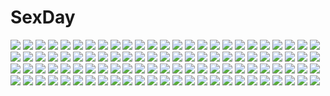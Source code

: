 # SexDay
![](https://konachan.com/image/c43526c79eb4255dcaedded59a7bdc1e/Konachan.com%20-%2097015%20barefoot%20bow%20breasts%20brown_hair%20cleavage%20flowers%20japanese_clothes%20long_hair%20red_eyes%20tagme%20tattoo%20thighhighs.jpg)
![](https://konachan.com/jpeg/764e66e5d5abaedac7c6b026abf28536/Konachan.com%20-%20206226%20ass%20blue_hair%20bodysuit%20catgirl%20fast-runner-2024%20guilty_crown%20purple_eyes%20skintight%20tsugumi%20white.jpg)
![](https://konachan.com/image/11edc51a737fd726f73e0a5f9e48aca8/Konachan.com%20-%20253893%202girls%20aliasing%20blue_eyes%20blue_hair%20breasts%20fuugetsu_makoto%20maid%20pink_hair%20ram_%28re%3Azero%29%20red_eyes%20rem_%28re%3Azero%29%20short_hair%20square_enix%20twins.jpg)
![](https://konachan.com/image/68f813d030c4e831def024e3e54005bb/Konachan.com%20-%20159886%20ayakashi_%28monkeypanch%29%20original%20sword%20torn_clothes%20weapon.jpg)
![](https://konachan.com/jpeg/ff7f26e6f20b76818482933ec698fcb3/Konachan.com%20-%20231333%202girls%20aqua_hair%20blonde_hair%20boots%20breasts%20fire%20long_hair%20magic%20navel%20original%20sideboob%20sword%20thighhighs%20twintails%20water%20weapon%20yellow_eyes.jpg)
![](https://konachan.com/image/0d0c7af5bcd963a7e872466156d8d076/Konachan.com%20-%20200150%202girls%20angel%20animal%20enami_katsumi%20feena%20flowers%20gray_hair%20leaves%20long_hair%20rabbit%20reah%20wings%20ys.jpg)
![](https://konachan.com/image/9256573c63967131577551c10f88fef1/Konachan.com%20-%2029277%20animal_ears%20aqua_eyes%20barefoot%20bed%20bell%20blonde_hair%20bra%20collar%20littlewitch%20long_hair%20oyari_ashito%20panties%20underwear%20wristwear.jpg)
![](https://konachan.com/image/e8c5a5e6b3713c24e44581fe9b558bc2/Konachan.com%20-%20132073%20achiki%20breasts%20cleavage%20gloves%20gumi%20hatsune_miku%20nurse%20vocaloid.jpg)
![](https://konachan.com/image/170c98e31b128ca2d0a3e50cecf1b55a/Konachan.com%20-%20129715%2077%20blue_hair%20game_cg%20kuu_%2877%29%20long_hair%20purple_eyes%20tenmaso%20whirlpool.jpg)
![](https://konachan.com/image/21257f6ed505a88bf2e21a4331d1992b/Konachan.com%20-%2036702%20dejiko%20di_gi_charat.jpg)
![](https://konachan.com/jpeg/40fbbe67c9b07c86dd6766f52364fe8e/Konachan.com%20-%20239471%20blonde_hair%20blush%20breasts%20candy%20chocolate%20cleavage%20dk_senie%20elbow_gloves%20gloves%20gradient%20hat%20long_hair%20original%20pantyhose%20scythe%20weapon.jpg)
![](https://konachan.com/jpeg/1b207eae9650df81e66f2a9580200d70/Konachan.com%20-%20240277%202girls%20blush%20brown_eyes%20brown_hair%20delf%20long_hair%20misaka_imouto%20school_uniform%20shirai_kuroko%20short_hair%20to_aru_majutsu_no_index%20twintails.jpg)
![](https://konachan.com/jpeg/c45c88adc361419e130c9bf1bdc2df02/Konachan.com%20-%20192653%20blue_eyes%20blush%20bodysuit%20elbow_gloves%20game_cg%20gloves%20kurashina_asuka%20long_hair%20pink_hair%20see_through%20skintight%20sky%20sprite%20suzumori%20yuuki_itsuka.jpg)
![](https://konachan.com/image/a07acc12beb92b8af1b377218a9f3b2a/Konachan.com%20-%20207091%20car%20clouds%20dress%20grass%20original%20ruins%20same_2009%20scenic%20sky%20summer_dress%20sunset%20tree%20umbrella.jpg)
![](https://konachan.com/jpeg/64b7c720b3b8fde13bc1a844ce9babc7/Konachan.com%20-%20250515%20annin_doufu%20brown_hair%20building%20city%20hoodie%20idolmaster%20kneehighs%20park%20school_uniform%20short_hair%20sunset%20tie%20tree%20wakiyama_tamami.jpg)
![](https://konachan.com/image/6c26c550793f5678ce6820289ae6ddb0/Konachan.com%20-%2071489%20blonde_hair%20book%20boots%20fate_%28series%29%20fate_stay_night%20flowers%20irisviel_von_einzbern%20kozaki_yuusuke%20long_hair%20red_eyes%20ribbons%20rose%20skirt.jpg)
![](https://konachan.com/jpeg/976740b979b3749684ca1655a0c7d1b6/Konachan.com%20-%2035032%20beach%20braids%20breasts%20crossnet-pie%20happoubi_jin%20nipples%20nude%20pussy%20resort_boin%20tan_lines%20third-party_edit%20twintails%20uncensored.jpg)
![](https://konachan.com/image/5987b956b37434d4def40145ffe839d7/Konachan.com%20-%2053816%20breasts%20brown_eyes%20brown_hair%20galge.com%20headband%20japanese_clothes%20kimono%20logo%20murata_taichi%20nipples%20open_shirt%20petals%20short_hair.jpg)
![](https://konachan.com/jpeg/27c53d5c87ba40f0bdcf77b47bf8aca0/Konachan.com%20-%20275226%20animal_ears%20apron%20black_hair%20blush%20bow%20collar%20doggirl%20drink%20fang%20food%20headdress%20loli%20maid%20original%20red_eyes%20short_hair%20socks%20tail%20wristwear.jpg)
![](https://konachan.com/jpeg/b120c56923fe2e2ae661054c676bde35/Konachan.com%20-%20109055%20animal%20bird%20doll%20hatori_piyoko%20hook%20long_hair%20panties%20pantyhose%20school_uniform%20strawberry_nauts%20underwear%20yatsuka_itsuki.jpg)
![](https://konachan.com/jpeg/6775be0965b0c85dd0544ca80e21f145/Konachan.com%20-%20278691%20black_hair%20ishinarimaru_shouten%20long_hair%20mecha%20original%20pixiv_fantasia%20red_eyes%20sword%20thighhighs%20twintails%20weapon.jpg)
![](https://konachan.com/jpeg/7e8eb537a10d30720e8f253e3cffcb89/Konachan.com%20-%20226360%20breasts%20game_cg%20green_hair%20loli%20long_hair%20murasame_%28senren_banka%29%20muririn%20navel%20nipples%20nude%20purple_eyes%20senren_banka%20yuzusoft.jpg)
![](https://konachan.com/image/fac4207483de85c49c0b86206df67e91/Konachan.com%20-%20263335%20brown_hair%20close%20idolmaster%20idolmaster_cinderella_girls%20loli%20long_hair%20matoba_risa%20necklace%20tagme_%28artist%29%20twintails%20yellow_eyes.jpg)
![](https://konachan.com/jpeg/c8008a918d29acbf02a9bc0815399557/Konachan.com%20-%2097260%203rd_eye%20alice_%28bloody_rondo%29%20bloody_rondo%20blush%20censored%20game_cg%20goth-loli%20handjob%20lolita_fashion%20penis%20pink_hair%20sakaki_maki%20thighhighs%20yellow_eyes.jpg)
![](https://konachan.com/jpeg/41fbd85b2e8c6aadc6b43020c84473b1/Konachan.com%20-%20255268%20akasabi_risa%20akio%20aoi_tori%20breasts%20brown_hair%20game_cg%20koku%20long_hair%20purple_eyes%20purple_hair%20purple_software%20shiratori_ritsu%20short_hair%20suit.jpg)
![](https://konachan.com/jpeg/a1281b8e61f780c561183c91450c820e/Konachan.com%20-%20218821%20bed%20black_hair%20blue_eyes%20cameltoe%20game_cg%20headband%20ichikura%20long_hair%20panties%20school_uniform%20shishidou_iori%20thighhighs%20underwear%20upskirt%20whirlpool.jpg)
![](https://konachan.com/image/cb19426542b0ea330512597280bb6a4e/Konachan.com%20-%20216355%20akatsuki_%28kancolle%29%20anthropomorphism%20group%20hibiki_%28kancolle%29%20ikazuchi_%28kancolle%29%20inazuma_%28kancolle%29%20kantai_collection%20mtu.jpg)
![](https://konachan.com/jpeg/33aebfb02f48474ef67e2adec024b590/Konachan.com%20-%20294058%20blindfold%20close%20nier%20nier%3A_automata%20polychromatic%20thkani%20yorha_unit_no._2_type_b.jpg)
![](https://konachan.com/image/7868e6b8f804c8452d1b666d73db4c12/Konachan.com%20-%2093455%20alice_margatroid%20blonde_hair%20blue_eyes%20bow%20doll%20dress%20mage%20pikazo%20shanghai_doll%20touhou%20yellow_eyes.jpg)
![](https://konachan.com/image/a20014ef8e8a93de270584944f42cf9a/Konachan.com%20-%2085750%20angel%20ass%20blue_hair%20green_eyes%20panties%20panty_%26_stocking_with_garterbelt%20stocking_%28character%29%20thighhighs%20underwear%20wings.jpg)
![](https://konachan.com/image/098c7ba0a509816ffc191f8bf1cef4d7/Konachan.com%20-%20164066%20asahina_aoi%20dangan-ronpa%20fukawa_touko%20group%20kuwata_reon%20mioda_ibuki%20monokuma%20naegi_makoto%20oowada_mondo%20owari_akane%20pink%20tanaka_gundam%20yamada_hifumi.jpg)
![](https://konachan.com/jpeg/77a3ec2fa4541fee3c453ff7e8b74e28/Konachan.com%20-%2091644%20animal%20blue_hair%20cat%20game_cg%20hiiragi_tsukino%20long_hair%20suzukaze_no_melt%20tenmaso%20whirlpool%20yellow_eyes.jpg)
![](https://konachan.com/image/ad19e1c3bc4525946a9724607987700a/Konachan.com%20-%2083755%20chibi%20emil%20kaine%20nier%20nier_%28character%29.jpg)
![](https://konachan.com/jpeg/b081ae0635f06673b4c3d9187356e078/Konachan.com%20-%20158227%20blue_eyes%20blue_hair%20cosmic_break%20elbow_gloves%20eyepatch%20gloves%20headdress%20long_hair%20luto_mikazuchi%20morizo_cs%20sword%20thighhighs%20weapon%20white.jpg)
![](https://konachan.com/image/1a42a83e02093a7121dc007247befe9f/Konachan.com%20-%2083791%2071%20animal%20black_hair%20brown_eyes%20brown_hair%20cat%20hirasawa_ui%20k-on%21%20nakano_azusa%20ponytail%20short_hair%20suzuki_jun%20thighhighs%20twintails.jpg)
![](https://konachan.com/image/f8c9a362609fd436ca722bb56f0a3dac/Konachan.com%20-%20106175%20goto_p%20japanese_clothes%20k-on%21%20kotobuki_tsumugi.jpg)
![](https://konachan.com/jpeg/27d0fbe7882cd3517b72b6fa74199279/Konachan.com%20-%20167557%20dress%20enrai%20flowers%20long_hair%20megurine_luka%20petals%20pink_hair%20vocaloid.jpg)
![](https://konachan.com/image/fb5faa8d5b917167cf78e3eb4bdf434d/Konachan.com%20-%2044489%20moonknives%20tsubasa_reservoir_chronicle.jpg)
![](https://konachan.com/jpeg/45913a7b22f519b4024381e5e6bfae27/Konachan.com%20-%20251342%202girls%20ass%20blush%20cameltoe%20flowers%20long_hair%20mihato_kano%20panties%20purple_eyes%20purple_hair%20red_eyes%20saisu_riku%20scan%20twintails%20underwear%20wink%20wristwear.jpg)
![](https://konachan.com/image/faeb1929907a4af08aeb6017de11c5ef/Konachan.com%20-%20137894%20dengeki_moeoh%20exit_tunes%20headphones%20purple_eyes%20scan%20techgirl%20tsurusaki_takahiro%20white_hair.jpg)
![](https://konachan.com/jpeg/8cc6f9e603830ef4e9ff081137b7ada8/Konachan.com%20-%20197415%20ass%20barefoot%20brown_eyes%20brown_hair%20mashinatsu%20original%20ponytail%20red_eyes%20swimsuit%20wet%20white.jpg)
![](https://konachan.com/image/dd9d45141eed85c240b3eff0b15f5966/Konachan.com%20-%2086183%20ikkitousen%20ryomou_shimei.jpg)
![](https://konachan.com/jpeg/e5c0ca0fabc25cacee8dec6e1d87ec7b/Konachan.com%20-%20187955%20breasts%20game_cg%20giga%20harvest_overray%20long_hair%20navel%20nipples%20nironiro%20orange_eyes%20panties%20pink_hair%20tamaki_yuuka%20underwear%20water.jpg)
![](https://konachan.com/image/3c50ddbfdb2ed3b9ea181c36c400d109/Konachan.com%20-%2068806%20original%20tagme.jpg)
![](https://konachan.com/image/5fc2cc8af92315a80c468e56b28b00c6/Konachan.com%20-%2085368%202girls%20dress%20flandre_scarlet%20miki_purasu%20red_eyes%20remilia_scarlet%20ribbons%20socks%20touhou%20vampire.jpg)
![](https://konachan.com/jpeg/e056e00316ef0cdb9315448f67b9fa77/Konachan.com%20-%20256123%20elbow_gloves%20gloves%20mechagirl%20original%20purple_eyes%20short_hair%20sword%20tagme_%28artist%29%20weapon%20white_hair.jpg)
![](https://konachan.com/image/883f6a8d3f7a633dfef4151c54db4c86/Konachan.com%20-%2026530%20anemone%20eureka_seven.jpeg)
![](https://konachan.com/image/bd145ed3e90455a9e301c2ad39498da7/Konachan.com%20-%2088031%202girls%20blonde_hair%20blue_eyes%20blue_hair%20bow%20breasts%20cleavage%20erect_nipples%20mogu%20no_bra%20open_shirt%20panties%20thighhighs%20tie%20underwear%20wings.jpg)
![](https://konachan.com/jpeg/6960f87b6ad0b9d28b738d6fd60ddfea/Konachan.com%20-%20172163%20aliasing%20bikini%20blonde_hair%20blush%20boots%20cosplay%20crossover%20gloves%20green_eyes%20headband%20k-on%21%20long_hair%20skirt%20swimsuit%20thighhighs%20watanore%20white.jpg)
![](https://konachan.com/image/a2a12453dd6ca608986cfbfbc8c42bea/Konachan.com%20-%2055287%20kazakura%20touhou%20wriggle_nightbug.jpg)
![](https://konachan.com/image/d5378953eb7787961b87a54f9e93c71c/Konachan.com%20-%2099184%20akatsuki_no_goei%20animal%20blue_hair%20dog%20game_cg%20kanzaki_moe%20red_eyes%20school_uniform%20syangrila%20tomose_shunsaku.jpg)
![](https://konachan.com/image/27d37ff6558e1ceb3e09d21360757a48/Konachan.com%20-%2068587%20barefoot%20blue_eyes%20dress%20flowers%20gray_hair%20heart%20hisaba_iori%20long_hair%20ribbons.jpg)
![](https://konachan.com/image/db4e7369cef7051630cea2cd6a4032b9/Konachan.com%20-%20197598%20animal%20armor%20elrowa%20scenic%20sword%20weapon%20witch.jpg)
![](https://konachan.com/image/0f6c439cc640b1fb69c021dcc4950b2c/Konachan.com%20-%2021235%20shakugan_no_shana%20shana%20shana_tan.jpg)
![](https://konachan.com/jpeg/f6b2cbd84bd16c6163879349d8e87dbb/Konachan.com%20-%20135989%20konpaku_youmu%20myon%20sofy%20sword%20touhou%20weapon.jpg)
![](https://konachan.com/image/57ff221a31ff55e5eec806612affa80d/Konachan.com%20-%20274439%202girls%20blonde_hair%20blue_eyes%20breasts%20fingering%20long_hair%20nipples%20nude%20purple_hair%20pussy%20pussy_juice%20rena_asteria%20uncensored%20yuinshiel_asteria%20yuri.jpg)
![](https://konachan.com/image/5fb70d61cf5f4b72c35a7057a4477af6/Konachan.com%20-%2058083%20asahina_mikuru%20group%20gym_uniform%20koizumi_itsuki%20kyon%20male%20nagato_yuki%20nishiya_futoshi%20scan%20suzumiya_haruhi%20suzumiya_haruhi_no_yuutsu.jpg)
![](https://konachan.com/jpeg/2f4e9a19c1ec923a56dc541cd9cdec63/Konachan.com%20-%20138255%20ass%20breasts%20censored%20g_yuusuke%20game_cg%20kajiri_kamui_kagura%20kyougetsu_sakuya%20long_hair%20nipples%20penis%20sex.jpg)
![](https://konachan.com/jpeg/edd2e36bf33c0913d80104ffd53e721e/Konachan.com%20-%20283909%20bed%20breasts%20choker%20long_hair%20navel%20nipples%20nude%20purple_eyes%20purple_hair%20quinella%20rei_kun%20sword_art_online%20sword_art_online_alicization.jpg)
![](https://konachan.com/jpeg/1ec420872b72db320a49849e75cdc3cd/Konachan.com%20-%20289313%20blush%20breast_hold%20brown_hair%20dildo%20hakurei_reimu%20long_hair%20masturbation%20miko%20nipples%20nude%20red_eyes%20taki_sandstone%20thighhighs%20touhou%20uncensored.jpg)
![](https://konachan.com/image/13e926ff3227e9c9dd816a2a71fe5b1e/Konachan.com%20-%2074331%20blue_eyes%20blue_hair%20cirno%20dress%20fairy%20kiyu%20ribbons%20short_hair%20touhou%20wings.jpg)
![](https://konachan.com/image/4d4b19317bc8ff15dee7b9d37b27abde/Konachan.com%20-%20179075%202girls%20animal%20anthropomorphism%20bird%20kantai_collection%20ks%20rensouhou-chan%20shimakaze_%28kancolle%29%20skirt%20tagme%20thighhighs%20yukikaze_%28kancolle%29.jpg)
![](https://konachan.com/image/dcec4b2b1bc35e859ff367f2ea42b39c/Konachan.com%20-%20277682%20asa_no_ha%20blush%20braids%20brown_hair%20green_eyes%20japanese_clothes%20long_hair%20original.jpg)
![](https://konachan.com/jpeg/5f9d42ed5dc7b85a253cf6127cfcd0e3/Konachan.com%20-%20260304%20front_wing%20game_cg%20grisaia%3A_phantom_trigger%20hat%20ikoma_murasaki%20long_hair%20pajamas%20pink_hair%20sleeping%20watanabe_akio.jpg)
![](https://konachan.com/jpeg/ed769926bd8bffca4c2ff39a5d64abee/Konachan.com%20-%20257363%20aqua_%28konosuba%29%20ass%20blue_eyes%20blue_hair%20brown_hair%20censored%20cum%20dress%20drink%20handjob%20long_hair%20penis%20satou_kazuma%20short_hair%20tagme_%28artist%29%20thighhighs.jpg)
![](https://konachan.com/jpeg/0f7ff6ef761495ae80dc8eb7db1a5b7f/Konachan.com%20-%2084987%20amami_haruka%20blue_hair%20breasts%20cum%20idolmaster%20miura_azusa%20nipples%20sex%20yoshimo.jpg)
![](https://konachan.com/jpeg/ebb1e3268d723b4c522b3764c2609a41/Konachan.com%20-%20280174%20animal_ears%20blush%20bunny_ears%20bunnygirl%20gray%20momiji_manjuu%20original%20pantyhose%20tail.jpg)
![](https://konachan.com/image/a998c2b77c139b3804b207f64cd32a99/Konachan.com%20-%2032857%20binchou-tan%20binchou-tan_%28series%29%20chiku-tan%20ekusa_takahito.jpg)
![](https://konachan.com/image/5d8ddd75838248ae84d467a25834d46e/Konachan.com%20-%2049958%20artoria_pendragon_%28all%29%20fate_%28series%29%20fate_stay_night%20gilgamesh%20saber%20tagme.jpg)
![](https://konachan.com/jpeg/d0cd253342f386b2af1abf34de21fed7/Konachan.com%20-%20149384%20aete_mushisuru_kimi_to_no_mirai_%7Erelay_broadcast%7E%20alcot%20game_cg%20male%20tachibana_minami%20tagme_%28artist%29.jpg)
![](https://konachan.com/image/c6d8d042ea91bd88c466bfe5dc94f572/Konachan.com%20-%2076468%20bikini%20da_capo_ii%20shirakawa_nanaka%20swimsuit.jpg)
![](https://konachan.com/jpeg/8f737472881d5ae4ecdf517472bd0527/Konachan.com%20-%2027848%20blonde_hair%20blush%20close%20green_eyes%20hidamari_sketch%20miyako.jpg)
![](https://konachan.com/jpeg/6c98940b18956d433792ad9b566c1fcb/Konachan.com%20-%20290060%20ass%20bed%20bikini_top%20breasts%20cleavage%20clyde_s%20condom%20ponytail%20red_hair%20shorts%20tengen_toppa_gurren_lagann%20thighhighs%20yellow_eyes%20yoko_littner.jpg)
![](https://konachan.com/image/551d32b5d0f3ef328e6734344dc20b83/Konachan.com%20-%20281770%20aqua_eyes%20blonde_hair%20bra%20breasts%20long_hair%20nipples%20open_shirt%20original%20ponytail%20real_xxiii%20school_uniform%20underwear.jpg)
![](https://konachan.com/image/e354fde436c95d666f79ef4b0055c283/Konachan.com%20-%2051926%20close%20k-on%21%20tainaka_ritsu.jpg)
![](https://konachan.com/image/b7496c40507a9178041597e439fc4e4f/Konachan.com%20-%2044210%20bunnygirl%20doll%20hakurei_reimu%20ibuki_suika%20izayoi_sakuya%20konpaku_youmu%20mage%20magic%20maid%20mask%20miko%20nagae_iku%20ofuda%20touhou%20vampire%20witch%20yakumo_yukari.jpg)
![](https://konachan.com/image/6e1494f10ea3a71580c79f2c81b78c99/Konachan.com%20-%20143097%20black_hair%20blush%20brown_eyes%20close%20fingering%20haguhagu%20inaba_himeko%20masturbation%20panties%20pussy%20pussy_juice%20spread_legs%20uncensored%20underwear%20urine.jpg)
![](https://konachan.com/jpeg/53906f8e2a4b65679fefb3b8861d7e07/Konachan.com%20-%20283507%20animal_ears%20fang%20foxgirl%20long_hair%20multiple_tails%20original%20panties%20red_eyes%20tail%20thighhighs%20topless%20underwear%20usagihime%20white_hair.jpg)
![](https://konachan.com/jpeg/cd14037a72248d9617b77a72073084ed/Konachan.com%20-%20264478%20brown_eyes%20candy%20dress%20elbow_gloves%20food%20fruit%20glasses%20gloves%20green%20kneehighs%20long_hair%20orange_%28fruit%29%20orange_hair%20original%20ribbons%20toinana.jpg)
![](https://konachan.com/image/1e1f01c91953c38f264f236d95388021/Konachan.com%20-%20264106%20beach%20braids%20close%20love_live%21_sunshine%21%21%20orange_hair%20poligon046%20red_eyes%20ribbons%20school_uniform%20short_hair%20takami_chika%20water%20wink.jpg)
![](https://konachan.com/jpeg/9a71099148d3f1b6268fc5ec7c7a7423/Konachan.com%20-%20123222%20appare%21_tenka_gomen%20game_cg%20katagiri_hinata%20nezumi_yui%20nezumi_yuka.jpg)
![](https://konachan.com/image/a308f0036ada0064d1444153617f69a7/Konachan.com%20-%20240368%20animal_ears%20boots%20camera%20gray_hair%20hyouta_%28yoneya%29%20night%20original%20sky%20stars%20tail%20thighhighs.jpg)
![](https://konachan.com/image/c1a1df6727b89b483c755dba3b124e97/Konachan.com%20-%20118348%20animal%20anthropomorphism%20black_hair%20brown_eyes%20fish%20original%20taka_%28tsmix%29.jpg)
![](https://konachan.com/jpeg/a9b3f102a265a572a88cd4db5fb84f73/Konachan.com%20-%2096897%20bow%20brown_hair%20clouds%20gray_eyes%20kneehighs%20misaka_imouto%20panties%20school_uniform%20short_hair%20skirt%20sky%20striped_panties%20underwear%20undressing.jpg)
![](https://konachan.com/image/4afb484aff6061ace506151e3bd83f5d/Konachan.com%20-%2099568%20akiba_rika%20ezaki_yuuichi%20hanbun_no_tsuki_ga_noboru_sora%20long_hair%20moon%20night%20stars%20tree%20yuki.n.jpg)
![](https://konachan.com/image/269f7b82e82cea058b1267676236dc5e/Konachan.com%20-%20185483%20bandage%20barefoot%20black_eyes%20black_hair%20idnar%20jpeg_artifacts%20long_hair%20male%20naruto%20short_hair%20shorts%20uchiha_mikoto%20uchiha_sasuke.jpg)
![](https://konachan.com/image/0e32fb30f7e6f9b7c6afa94de0a14bae/Konachan.com%20-%20289735%20airship%20blonde_hair%20ciavis0339%20clouds%20dress%20flowers%20long_hair%20original%20sunset%20yellow_eyes.jpg)
![](https://konachan.com/jpeg/e0cc8fc7f47f862f28a5e68409cd45fb/Konachan.com%20-%20202220%20airfield_hime%20anthropomorphism%20blush%20book%20boyogo%20braids%20gloves%20gray_hair%20long_hair%20red_eyes%20ribbons%20sketch%20suzuya_%28kancolle%29%20tie%20umbrella%20white.jpg)
![](https://konachan.com/image/8d1295ae4743ba345a4eda095d6f0719/Konachan.com%20-%20176546%20bicolored_eyes%20gray_hair%20hulotte%20ikegami_akane%20imouto_no_okage_de_mote_sugite_yabai%20long_hair%20school_uniform%20shiratori_kanae.jpg)
![](https://konachan.com/image/9d3db949f908224db7af310f9bedaa62/Konachan.com%20-%2028960%20headphones%20tagme.jpg)
![](https://konachan.com/image/254e5448a0f06793b4648087a392319e/Konachan.com%20-%2041084%20brown_eyes%20ribbons%20school_uniform%20short_hair%20suzumiya_haruhi%20suzumiya_haruhi_no_yuutsu.jpg)
![](https://konachan.com/jpeg/a3ea5f97685a83e958035d4a4f061a10/Konachan.com%20-%20281749%20aqua_eyes%20aqua_hair%20dress%20earth%20food%20gloves%20hagoromo_lala%20kneehighs%20planet%20pointed_ears%20precure%20short_hair%20space%20stars%20swordsouls.jpg)
![](https://konachan.com/jpeg/c8d0a4210d1fe5ea386249d42c82c620/Konachan.com%20-%20257857%20black_hair%20bra%20breasts%20cleavage%20couch%20long_hair%20navel%20panties%20red_eyes%20scan%20shirt_lift%20underwear%20undressing%20yuran.jpg)
![](https://konachan.com/image/b2daf16ef820428ec727e77f773d9626/Konachan.com%20-%2038685%20amaduyu_tatsuki%20aty_%28summon_night%29%20glasses%20summon_night%20tagme.jpg)
![](https://konachan.com/jpeg/454718a3c6a1235c0415d6e67e3afe37/Konachan.com%20-%20149769%20game_cg%20kokura_asahi%20male%20navel_%28company%29%20nishimata_aoi%20suzuhira_hiro%20trap%20tsuki_ni_yorisou_otome_no_sahou%20yanagase_minato.jpg)
![](https://konachan.com/image/ed6704bfe0cd48655d954d6ba6b72a47/Konachan.com%20-%20147014%20hagiwara_yukiho%20idolmaster.jpg)
![](https://konachan.com/jpeg/54622cf4c21265f6c62c904724065e53/Konachan.com%20-%20174189%20barefoot%20bikini%20blue_eyes%20blush%20bow%20group%20kantoku%20logo%20loli%20navel%20no_bra%20nude%20panties%20pink_eyes%20pink_hair%20scan%20skirt%20swimsuit%20tail%20topless%20wristwear.jpg)
![](https://konachan.com/jpeg/e557d371d888a2e6ddbb5c7a2c64f3b9/Konachan.com%20-%2076818%20akiyama_mio%20guitar%20hirasawa_yui%20indee%20instrument%20k-on%21%20kotobuki_tsumugi%20nakano_azusa%20tainaka_ritsu.jpg)
![](https://konachan.com/image/eea92676c311bcdfc775db4d222d78d5/Konachan.com%20-%20212490%202girls%20aliasing%20blonde_hair%20breasts%20long_hair%20nipples%20onsen%20purple_hair%20tsurumaki_maki%20vocaloid%20voiceroid%20water%20wet%20yuzuki_yukari.jpg)
![](https://konachan.com/jpeg/7949463918b59656a359190e72c06174/Konachan.com%20-%20298637%20brown_hair%20cropped%20gray%20gray_eyes%20gray_hair%20group%20halo%20hat%20headband%20long_hair%20naruwe%20original%20ponytail%20short_hair%20techgirl%20tie%20uniform%20weapon.jpg)
